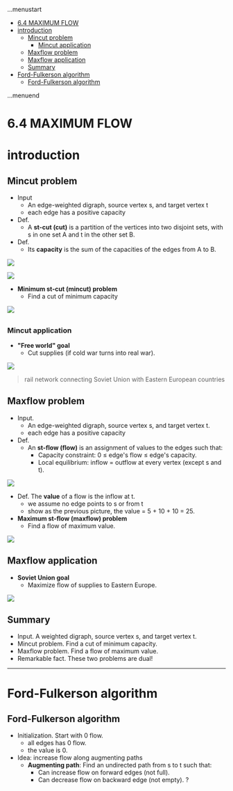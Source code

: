 ...menustart

 - [6.4 MAXIMUM FLOW](#60804ce1e5e1b895af839b4ef2122a99)
 - [introduction](#8800e1c9b3e22c44ba59a34db3fe4841)
     - [Mincut problem](#450389af6383415c1047574d48dd0785)
         - [Mincut application](#94a80819ddc13f6dce6240f35c75622d)
     - [Maxflow problem](#e5e9af9ecfee06cab309dca7d7623ddf)
     - [Maxflow application](#cbb1e31675bbfff18dfed42b332e08d6)
     - [Summary](#290612199861c31d1036b185b4e69b75)
 - [Ford-Fulkerson algorithm](#3c8155f8b956bc76bd3865785d9cc8c1)
     - [Ford-Fulkerson algorithm](#3c8155f8b956bc76bd3865785d9cc8c1)

...menuend


<h2 id="60804ce1e5e1b895af839b4ef2122a99"></h2>

# 6.4 MAXIMUM FLOW

<h2 id="8800e1c9b3e22c44ba59a34db3fe4841"></h2>

# introduction

<h2 id="450389af6383415c1047574d48dd0785"></h2>

## Mincut problem

 - Input
    - An edge-weighted digraph, source vertex s, and target vertex t
    - each edge has a positive capacity
 - Def.
    - A **st-cut (cut)** is a partition of the vertices into two disjoint sets, with s in one set A and t in the other set B. 
 - Def.
    - Its **capacity** is the sum of the capacities of the edges from A to B.

![](../imgs/algorII_mcut_0.png)

![](../imgs/algorII_mcut_1.png)

 - **Minimum st-cut (mincut) problem**
    - Find a cut of minimum capacity

![](../imgs/algorII_mcut_2.png)

<h2 id="94a80819ddc13f6dce6240f35c75622d"></h2>

### Mincut application

 - **"Free world" goal** 
    - Cut supplies (if cold war turns into real war).

![](../imgs/algorII_mincut_application.png)

> rail network connecting Soviet Union with Eastern European countries


<h2 id="e5e9af9ecfee06cab309dca7d7623ddf"></h2>

## Maxflow problem

 - Input. 
    - An edge-weighted digraph, source vertex s, and target vertex t.
    - each edge has a positive capacity
 - Def.
    - An **st-flow (flow)** is an assignment of values to the edges such that:
        - Capacity constraint: 0 ≤ edge's flow ≤ edge's capacity.
        - Local equilibrium: inflow = outflow at every vertex (except s and t).

![](../imgs/AlgorII_max_flow.png)

 - Def. The **value** of a flow is the inflow at t.
    - we assume no edge points to s or from t 
    - show as the previous picture, the value = 5 + 10 + 10 = 25.
 - **Maximum st-flow (maxflow) problem**
    - Find a flow of maximum value. 

![](../imgs/AlgorII_max_flow_problem.png)

<h2 id="cbb1e31675bbfff18dfed42b332e08d6"></h2>

## Maxflow application

 - **Soviet Union goal**
    - Maximize flow of supplies to Eastern Europe.
 
![](../imgs/algroII_maxflow_application.png)


<h2 id="290612199861c31d1036b185b4e69b75"></h2>

## Summary

 - Input. A weighted digraph, source vertex s, and target vertex t. 
 - Mincut problem. Find a cut of minimum capacity.
 - Maxflow problem. Find a flow of maximum value.
 - Remarkable fact. These two problems are dual!

---

<h2 id="3c8155f8b956bc76bd3865785d9cc8c1"></h2>

# Ford-Fulkerson algorithm

<h2 id="3c8155f8b956bc76bd3865785d9cc8c1"></h2>

## Ford-Fulkerson algorithm

 - Initialization. Start with 0 flow. 
    - all edges has 0 flow.
    - the value is 0.
 - Idea: increase flow along augmenting paths
    - **Augmenting path**: Find an undirected path from s to t such that:
        - Can increase flow on forward edges (not full).
        - Can decrease flow on backward edge (not empty). ?



